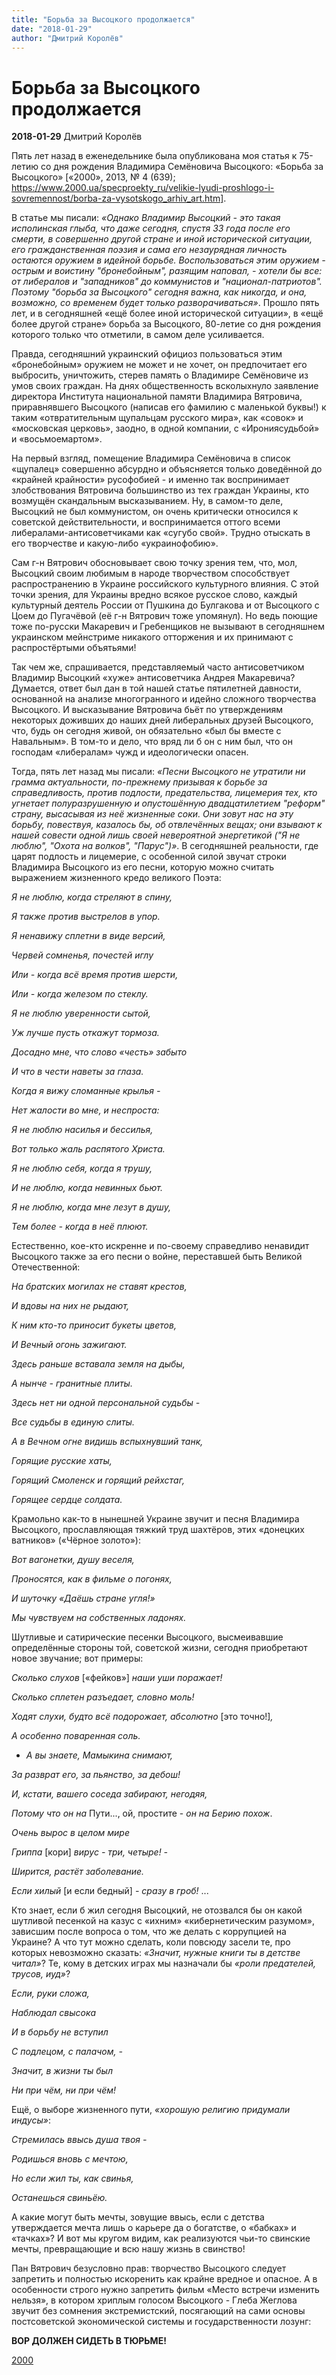 ```yaml
---
title: "Борьба за Высоцкого продолжается"
date: "2018-01-29"
author: "Дмитрий Королёв"
---
```


# Борьба за Высоцкого продолжается

**2018-01-29** Дмитрий Королёв

Пять лет назад в еженедельнике была опубликована моя статья к 75-летию со дня рождения Владимира Семёновича Высоцкого: «Борьба за Высоцкого» [«2000», 2013, № 4 (639); https://www.2000.ua/specproekty_ru/velikie-lyudi-proshlogo-i-sovremennost/borba-za-vysotskogo_arhiv_art.htm].

В статье мы писали: *«Однако Владимир Высоцкий - это такая исполинская глыба, что даже сегодня, спустя 33 года после его смерти, в совершенно другой стране и иной исторической ситуации, его гражданственная поэзия и сама его незаурядная личность остаются оружием в идейной борьбе. Воспользоваться этим оружием - острым и воистину "бронебойным", разящим наповал, - хотели бы все: от либералов и "западников" до коммунистов и "национал-патриотов". Поэтому "борьба за Высоцкого" сегодня важна, как никогда, и она, возможно, со временем будет только разворачиваться»*. Прошло пять лет, и в сегодняшней «ещё более иной исторической ситуации», в «ещё более другой стране» борьба за Высоцкого, 80-летие со дня рождения которого только что отметили, в самом деле усиливается.

Правда, сегодняшний украинский официоз пользоваться этим «бронебойным» оружием не может и не хочет, он предпочитает его выбросить, уничтожить, стерев память о Владимире Семёновиче из умов своих граждан. На днях общественность всколыхнуло заявление директора Института национальной памяти Владимира Вятровича, приравнявшего Высоцкого (написав его фамилию с маленькой буквы!) к таким «отвратительным щупальцам русского мира», как «совок» и «московская церковь», заодно, в одной компании, с «Ирониясудьбой» и «восьмоемартом».

На первый взгляд, помещение Владимира Семёновича в список «щупалец» совершенно абсурдно и объясняется только доведённой до «крайней крайности» русофобией - и именно так воспринимает злобствования Вятровича большинство из тех граждан Украины, кто возмущён скандальным высказыванием. Ну, в самом-то деле, Высоцкий не был коммунистом, он очень критически относился к советской действительности, и воспринимается оттого всеми либералами-антисоветчиками как «сугубо свой». Трудно отыскать в его творчестве и какую-либо «украинофобию».

Сам г-н Вятрович обосновывает свою точку зрения тем, что, мол, Высоцкий своим любимым в народе творчеством способствует распространению в Украине российского культурного влияния. С этой точки зрения, для Украины вредно всякое русское слово, каждый культурный деятель России от Пушкина до Булгакова и от Высоцкого с Цоем до Пугачёвой (её г-н Вятрович тоже упомянул). Но ведь поющие тоже по-русски Макаревич и Гребенщиков не вызывают в сегодняшнем украинском мейнстриме никакого отторжения и их принимают с распростёртыми объятьями!

Так чем же, спрашивается, представляемый часто антисоветчиком Владимир Высоцкий «хуже» антисоветчика Андрея Макаревича? Думается, ответ был дан в той нашей статье пятилетней давности, основанной на анализе многогранного и идейно сложного творчества Высоцкого. И высказывание Вятровича бьёт по утверждениям некоторых доживших до наших дней либеральных друзей Высоцкого, что, будь он сегодня живой, он обязательно «был бы вместе с Навальным». В том-то и дело, что вряд ли б он с ним был, что он господам «либералам» чужд и идеологически опасен.

Тогда, пять лет назад мы писали: *«Песни Высоцкого не утратили ни грамма актуальности, по-прежнему призывая к борьбе за справедливость, против подлости, предательства, лицемерия тех, кто угнетает полуразрушенную и опустошённую двадцатилетием "реформ" страну, высасывая из неё жизненные соки. Они зовут нас на эту борьбу, повествуя, казалось бы, об отвлечённых вещах; они взывают к нашей совести одной лишь своей невероятной энергетикой ("Я не люблю", "Охота на волков", "Парус")»*. В сегодняшней реальности, где царят подлость и лицемерие, с особенной силой звучат строки Владимира Высоцкого из его песни, которую можно считать выражением жизненного кредо великого Поэта:

*Я не люблю, когда стреляют в спину,*

*Я также против выстрелов в упор.*

*Я ненавижу сплетни в виде версий,*

*Червей сомненья, почестей иглу*

*Или - когда всё время против шерсти,*

*Или - когда железом по стеклу.*

*Я не люблю уверенности сытой,*

*Уж лучше пусть откажут тормоза.*

*Досадно мне, что слово «честь» забыто*

*И что в чести наветы за глаза.*

*Когда я вижу сломанные крылья -*

*Нет жалости во мне, и неспроста:*

*Я не люблю насилья и бессилья,*

*Вот только жаль распятого Христа.*

*Я не люблю себя, когда я трушу,*

*И не люблю, когда невинных бьют.*

*Я не люблю, когда мне лезут в душу,*

*Тем более - когда в неё плюют.*

Естественно, кое-кто искренне и по-своему справедливо ненавидит Высоцкого также за его песни о войне, переставшей быть Великой Отечественной:

*На братских могилах не ставят крестов,*

*И вдовы на них не рыдают,*

*К ним кто-то приносит букеты цветов,*

*И Вечный огонь зажигают.*

*Здесь раньше вставала земля на дыбы,*

*А нынче - гранитные плиты.*

*Здесь нет ни одной персональной судьбы -*

*Все судьбы в единую слиты.*

*А в Вечном огне видишь вспыхнувший танк,*

*Горящие русские хаты,*

*Горящий Смоленск и горящий рейхстаг,*

*Горящее сердце солдата.*

Крамольно как-то в нынешней Украине звучит и песня Владимира Высоцкого, прославляющая тяжкий труд шахтёров, этих «донецких ватников» («Чёрное золото»):

*Вот вагонетки, душу веселя,*

*Проносятся, как в фильме о погонях,*

*И шуточку «Даёшь стране угля!»*

*Мы чувствуем на собственных ладонях.*

Шутливые и сатирические песенки Высоцкого, высмеивавшие определённые стороны той, советской жизни, сегодня приобретают новое звучание; вот примеры:

*Сколько слухов* [«фейков»] *наши уши поражает!*

*Сколько сплетен разъедает, словно моль!*

*Ходят слухи, будто всё подорожает, абсолютно* [это точно!]*,*

*А особенно поваренная соль.*

- *А вы знаете, Мамыкина снимают,*

*За разврат его, за пьянство, за дебош!*

*И, кстати, вашего соседа забирают, негодяя,*

*Потому что он на* Пути..., ой, простите - *он* *на Берию похож*.

*Очень вырос в целом мире*

*Гриппа* [кори] *вирус - три, четыре! -*

*Ширится, растёт заболевание.*

*Если хилый* [и если бедный] *- сразу в гроб!* ...

Кто знает, если б жил сегодня Высоцкий, не отозвался бы он какой шутливой песенкой на казус с «ихним» «кибернетическим разумом», зависшим после вопроса о том, что же делать с коррупцией на Украине? А что тут можно сделать, коли повсюду засели те, про которых невозможно сказать: *«Значит, нужные книги ты в детстве читал»*? Те, кому в детских играх мы назначали бы *«роли предателей, трусов, иуд»*?

*Если, руки сложа,*

*Наблюдал свысока*

*И в борьбу не вступил* 

*С подлецом, с палачом, -*

*Значит, в жизни ты был*

*Ни при чём, ни при чём!*

Ещё, о выборе жизненного пути, *«хорошую религию придумали индусы»*:

*Стремилась ввысь душа твоя -*

*Родишься вновь с мечтою,*

*Но если жил ты, как свинья,*

*Останешься свиньёю.*

А какие могут быть мечты, зовущие ввысь, если с детства утверждается мечта лишь о карьере да о богатстве, о «бабках» и «тачках»? И вот мы кругом видим, как реализуются чьи-то свинские мечты, превращающие и всю нашу жизнь в свинство!

Пан Вятрович безусловно прав: творчество Высоцкого следует запретить и полностью искоренить как крайне вредное и опасное. А в особенности строго нужно запретить фильм «Место встречи изменить нельзя», в котором хриплым голосом Высоцкого - Глеба Жеглова звучит без сомнения экстремистский, посягающий на сами основы постсоветской экономической системы и государственности лозунг:

**ВОР ДОЛЖЕН СИДЕТЬ В ТЮРЬМЕ!**

[2000](https://www.2000.ua/blogi/avtorskie-kolonki_blogi/borba-za-vysockogo-prodolzhaetsja.htm)